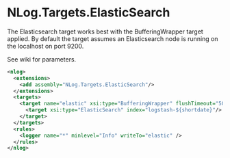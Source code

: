NLog.Targets.ElasticSearch
==========================

The Elasticsearch target works best with the BufferingWrapper target applied. By default the target assumes an Elasticsearch node is running on the localhost on port 9200.

See wiki for parameters.

```xml
<nlog>
  <extensions>
    <add assembly="NLog.Targets.ElasticSearch"/>
  </extensions>
  <targets>
    <target name="elastic" xsi:type="BufferingWrapper" flushTimeout="5000">
  	  <target xsi:type="ElasticSearch" index="logstash-${shortdate}"/>
    </target>
  </targets>
  <rules>
    <logger name="*" minlevel="Info" writeTo="elastic" />
  </rules>
</nlog>
```
